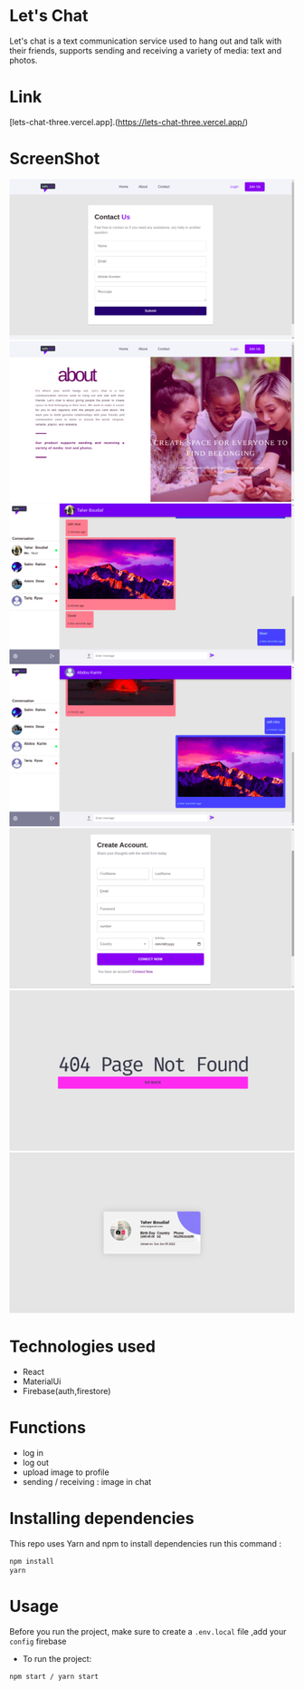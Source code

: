 # Let's Chat

Let's chat is a text communication service used to hang out and talk with their friends, 
supports sending and receiving a variety of media: text and photos.

# Link

[lets-chat-three.vercel.app].(https://lets-chat-three.vercel.app/)

# ScreenShot

![Contact](ScreenShot/Contact.png)
![about](ScreenShot/about.png)
![chat](ScreenShot/chat.png)
![chat2](ScreenShot/chat2.png)
![login](ScreenShot/login.png)
![notFound](ScreenShot/notFound.png)
![profile](ScreenShot/profile.png)

# Technologies used

* React 
* MaterialUi
* Firebase(auth,firestore)

# Functions

* log in 
* log out
* upload image to profile
* sending / receiving : image in chat

# Installing dependencies

This repo uses Yarn and npm to install dependencies run this command :

```
npm install 
yarn 
```
# Usage

Before you run the project, make sure to create a `.env.local` file ,add your `config` firebase 
 - To run the project:

```
npm start / yarn start
```

